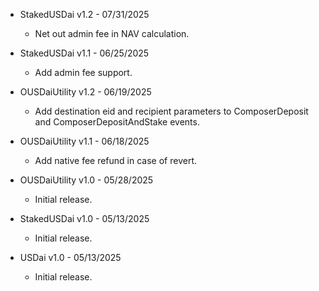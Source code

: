 * StakedUSDai v1.2 - 07/31/2025
    * Net out admin fee in NAV calculation.

* StakedUSDai v1.1 - 06/25/2025
    * Add admin fee support.

* OUSDaiUtility v1.2 - 06/19/2025
    * Add destination eid and recipient parameters to ComposerDeposit and
      ComposerDepositAndStake events.

* OUSDaiUtility v1.1 - 06/18/2025
    * Add native fee refund in case of revert.

* OUSDaiUtility v1.0 - 05/28/2025
    * Initial release.

* StakedUSDai v1.0 - 05/13/2025
    * Initial release.

* USDai v1.0 - 05/13/2025
    * Initial release.
